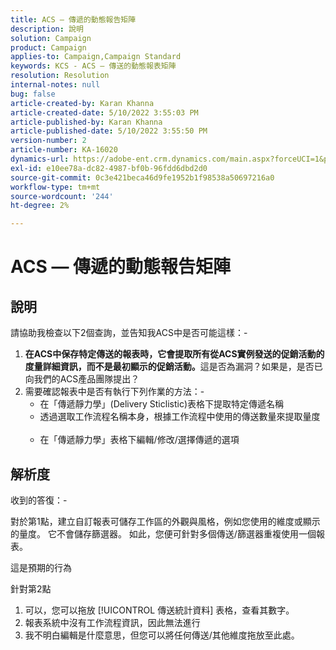 ```yaml
---
title: ACS — 傳遞的動態報告矩陣
description: 說明
solution: Campaign
product: Campaign
applies-to: Campaign,Campaign Standard
keywords: KCS - ACS — 傳送的動態報表矩陣
resolution: Resolution
internal-notes: null
bug: false
article-created-by: Karan Khanna
article-created-date: 5/10/2022 3:55:03 PM
article-published-by: Karan Khanna
article-published-date: 5/10/2022 3:55:50 PM
version-number: 2
article-number: KA-16020
dynamics-url: https://adobe-ent.crm.dynamics.com/main.aspx?forceUCI=1&pagetype=entityrecord&etn=knowledgearticle&id=52e03e8d-79d0-ec11-a7b5-00224809c556
exl-id: e10ee78a-dc82-4987-bf0b-96fdd6dbd2d0
source-git-commit: 0c3e421beca46d9fe1952b1f98538a50697216a0
workflow-type: tm+mt
source-wordcount: '244'
ht-degree: 2%

---
```


# ACS — 傳遞的動態報告矩陣

## 說明


請協助我檢查以下2個查詢，並告知我ACS中是否可能這樣：-
 
1. <b>在ACS中保存特定傳送的報表時，它會提取所有從ACS實例發送的促銷活動的度量詳細資訊，而不是最初顯示的促銷活動。</b>這是否為漏洞？如果是，是否已向我們的ACS產品團隊提出？
 
2. 需要確認報表中是否有執行下列作業的方法：-
    
   - 在「傳遞靜力學」(Delivery Sticlistic)表格下提取特定傳遞名稱
     
   - 透過選取工作流程名稱本身，根據工作流程中使用的傳送數量來提取量度
    
   - 在「傳遞靜力學」表格下編輯/修改/選擇傳遞的選項


## 解析度


收到的答復：-



對於第1點，建立自訂報表可儲存工作區的外觀與風格，例如您使用的維度或顯示的量度。 它不會儲存篩選器。 如此，您便可針對多個傳送/篩選器重複使用一個報表。

這是預期的行為



針對第2點

1. 可以，您可以拖放 [!UICONTROL 傳送統計資料] 表格，查看其數字。
2. 報表系統中沒有工作流程資訊，因此無法進行
3. 我不明白編輯是什麼意思，但您可以將任何傳送/其他維度拖放至此處。
